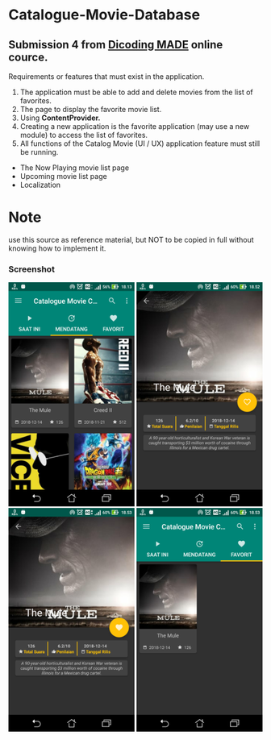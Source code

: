 # Catalogue-Movie-Database
## Submission 4 from [Dicoding MADE](https://www.dicoding.com/academies/14?course_ref=e4e405594bba6f431fca81df) online cource.
Requirements or features that must exist in the application.
1. The application must be able to add and delete movies from the list of favorites.
2. The page to display the favorite movie list.
3.  Using **ContentProvider.**
4. Creating a new application is the favorite application (may use a new module) to access the list of favorites.
5.  All functions of the Catalog Movie (UI / UX) application feature must still be running.
 - The Now Playing movie list page
 - Upcoming movie list page
 - Localization

# Note
use this source as reference material, but NOT to be copied in full without knowing how to implement it.

### Screenshot
<img src="https://raw.githubusercontent.com/Hendriyawan/Catalogue-Movie-Database/master/ss1.png" width="250"/>
<img src="https://raw.githubusercontent.com/Hendriyawan/Catalogue-Movie-Database/master/ss2.png" width="250"/>
<img src="https://raw.githubusercontent.com/Hendriyawan/Catalogue-Movie-Database/master/ss3.png" width="250"/>
<img src="https://raw.githubusercontent.com/Hendriyawan/Catalogue-Movie-Database/master/ss4.png" width="250"/>
